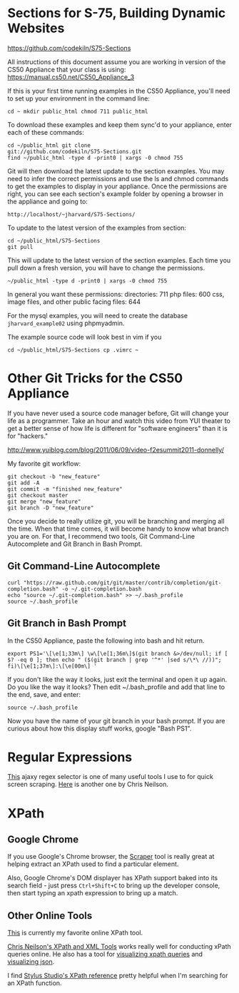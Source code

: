 Sections for S-75, Building Dynamic Websites
============================================

https://github.com/codekiln/S75-Sections 

All instructions of this document assume you are working in
version of the CS50 Appliance that your class is using: 
https://manual.cs50.net/CS50_Appliance_3

If this is your first time running examples in the CS50
Appliance, you'll need to set up your environment in the
command line: 

    cd ~ mkdir public_html chmod 711 public_html

To download these examples and keep them sync'd to your
appliance, enter each of these commands: 

    cd ~/public_html git clone
    git://github.com/codekiln/S75-Sections.git 
    find ~/public_html -type d -print0 | xargs -0 chmod 755

Git will then download the latest update to the section
examples.  You may need to infer the correct permissions
and use the ls and chmod commands to get the examples to
display in your appliance.  Once the permissions are
right, you can see each section's example folder by opening a
browser in the appliance and going to:

    http://localhost/~jharvard/S75-Sections/

To update to the latest version of the examples from
section:

    cd ~/public_html/S75-Sections 
    git pull

This will update to the latest version of the section
examples. Each time you pull down a fresh version, you will have
to change the permissions. 

    ~/public_html -type d -print0 | xargs -0 chmod 755

In general you want these permissions: directories: 711
php files: 600 css, image files, and other public facing
files: 644

For the mysql examples, you will need to create the
database `jharvard_example02` using phpmyadmin.

The example source code will look best in vim if you

    cd ~/public_html/S75-Sections cp .vimrc ~

Other Git Tricks for the CS50 Appliance
=======================================

If you have never used a source code manager before, Git will
change your life as a programmer. Take an hour and watch this
video from YUI theater to get a better sense of how life is different for "software engineers" than it is for "hackers." 

http://www.yuiblog.com/blog/2011/06/09/video-f2esummit2011-donnelly/

My favorite git workflow: 

    git checkout -b "new_feature"
    git add -A
    git commit -m "finished new_feature"
    git checkout master
    git merge "new_feature"
    git branch -D "new_feature"

Once you decide to really utilize git, you will be branching and
merging all the time. When that time comes, it will become handy
to know what branch you are on. For that, I recommend two tools,
Git Command-Line Autocomplete and Git Branch in Bash Prompt. 

Git Command-Line Autocomplete
-----------------------------

    curl "https://raw.github.com/git/git/master/contrib/completion/git-completion.bash" -o ~/.git-completion.bash
    echo "source ~/.git-completion.bash" >> ~/.bash_profile
    source ~/.bash_profile

Git Branch in Bash Prompt
-------------------------

In the CS50 Appliance, paste the following into bash and hit return.

    export PS1='\[\e[1;33m\] \w\[\e[1;36m\]$(git branch &>/dev/null; if [ $? -eq 0 ]; then echo " ($(git branch | grep '^*' |sed s/\*\ //))"; fi)\[\e[1;37m\]:\[\e[00m\] '

If you don't like the way it looks, just exit the terminal and
open it up again.  Do you like the way it looks? Then edit
~/.bash_profile and add that line to the end, save, and enter:

    source ~/.bash_profile

Now you have the name of your git branch in your bash prompt. If
you are curious about how this display stuff works, google "Bash
PS1". 

Regular Expressions
===================

[This](http://gskinner.com/RegExr/) ajaxy regex selector
is one of many useful tools I use to for quick screen scraping. 
[Here](http://chris.photobooks.com/regex/default.htm) is
another one by Chris Neilson.

XPath
=====

Google Chrome
-------------
If you use Google's Chrome browser, the
[Scraper](https://chrome.google.com/webstore/detail/mbigbapnjcgaffohmbkdlecaccepngjd)
tool is really great at helping extract an XPath used to
find a particular element.

Also, Google Chrome's DOM displayer has XPath support
baked into its search field - just press `Ctrl+Shift+C` to
bring up the developer console, then start typing an xpath
expression to bring up a match.

Other Online Tools
------------------
[This](http://www.bit-101.com/xpath/) is currently my
favorite online XPath tool.

[Chris Neilson's XPath and XML
Tools](http://chris.photobooks.com/xml/default.htm) works
really well for conducting xPath queries online. He also
has a tool for [visualizing xpath
queries](http://chris.photobooks.com/regex/default.htm)
and [visualizing
json](http://chris.photobooks.com/json/default.htm).

I find [Stylus Studio's XPath
reference](http://www.stylusstudio.com/docs/v62/d_xpath15.html)
pretty helpful when I'm searching for an XPath function.



